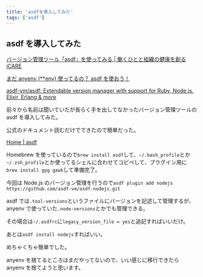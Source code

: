 ```yaml
---
title: 'asdfを導入してみた'
tags: ['asdf']
---
```


## asdf を導入してみた

[バージョン管理ツール「asdf」を使ってみる \| 働くひとと組織の健康を創る iCARE](https://dev.icare.jpn.com/dev_cat/how_to_use_asdf/)

[まだ anyenv \(\*\*env\) 使ってるの？ asdf を使おう！](https://zenn.dev/noraworld/articles/replace-anyenv-with-asdf)

[asdf\-vm/asdf: Extendable version manager with support for Ruby, Node\.js, Elixir, Erlang & more](https://github.com/asdf-vm/asdf)

前々から名前は聞いていたが長らく手を出してなかったバージョン管理ツールの asdf を導入してみた。

公式のドキュメント読むだけでできたので簡単だった。

[Home \| asdf](http://asdf-vm.com/)

Homebrew を使っているので`brew install asdf`して、`~/.bash_profile`とか`~/.zsh_profile`とか使ってるシェルに合わせてコピペして、プラグイン用に`brew install gpg gawk`して準備完了。

今回は Node.js のバージョン管理を行うので`asdf plugin add nodejs https://github.com/asdf-vm/asdf-nodejs.git`

asdf では`.tool-versions`というファイルにバージョンを記述して管理するが、anyenv で使っていた`.node-versions`とかでも管理できる。

その場合は`~/.asdfrc`に`legacy_version_file = yes`と追記すればいいだけ。

あとは`asdf install nodejs`すればいい。

めちゃくちゃ簡単でした。

anyenv を捨てるところはまだやってないので、いい感じに移行できたら anyenv を捨てようと思います。

